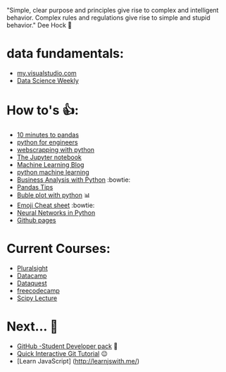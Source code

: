 "Simple, clear purpose and principles give rise to complex and intelligent behavior. Complex rules and regulations give rise to simple and stupid behavior." Dee Hock :raised_hands:

# data fundamentals:
* [my.visualstudio.com](https://my.visualstudio.com/)
* [Data Science Weekly](https://www.datascienceweekly.org/newsletters)

# How to's :+1::
* [10 minutes to pandas](http://pandas.pydata.org/pandas-docs/stable/10min.html)
* [python for engineers](http://pythonforengineers.com/introduction-to-pandas/)
* [webscrapping with python](http://blog.danwin.com/examples-of-web-scraping-in-python-3-x-for-data-journalists/)
* [The Jupyter notebook](http://jupyter-notebook.readthedocs.io/en/latest/index.html)
* [Machine Learning Blog](https://machinelearningmastery.com/blog/)
* [python machine learning](https://machinelearningmastery.com/category/python-machine-learning/)
* [Business Analysis with Python](http://pbpython.com/author/chris-moffitt.html) :bowtie:
* [Pandas Tips](https://medium.com/towards-data-science/pandas-tips-and-tricks-33bcc8a40bb9)
* [Buble plot with python](https://medium.com/towards-data-science/exploring-the-census-income-dataset-using-bubble-plot-cfa1b366313b) :bar_chart: 
* [Emoji Cheat sheet](https://www.webpagefx.com/tools/emoji-cheat-sheet/) :bowtie:
* [Neural Networks in Python](http://www.welchlabs.com/blog/?offset=1415393340000)
* [Github pages](https://pages.github.com/)

# Current Courses:
* [Pluralsight](https://www.pluralsight.com)
* [Datacamp](https://www.datacamp.com)
* [Dataquest](https://www.Dataquest.io)
* [freecodecamp](https://www.freecodecamp.org/)
* [Scipy Lecture](http://www.scipy-lectures.org/index.html)

# Next... :tada:
* [GitHub -Student Developer pack](https://education.github.com/pack) :wave:
* [Quick Interactive Git Tutorial](https://try.github.io/levels/1/challenges/1) :wink:
* [Learn JavaScript] (http://learnjswith.me/)
